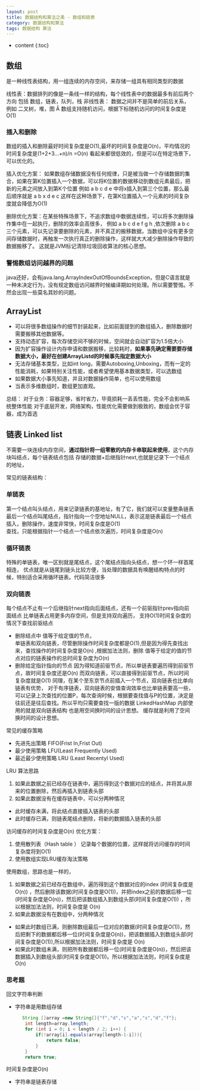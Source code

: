 ```yaml
---
layout: post
title: 数据结构和算法之美 - 数组和链表
category: 数据结构和算法
tags: 数据结构 算法
---
```

* content
{:toc}

## 数组
是一种线性表结构，用一组连续的内存空间，来存储一组具有相同类型的数据

线性表：数据排列的像是一条线一样的结构，每个线性表中的数据最多有前后两个方向
包括 数组，链表，队列，栈
非线性表： 数据之间并不是简单的前后关系，例如 二叉树，堆，图
Â
数组支持随机访问，根据下标随机访问的时间复杂度是O(1)

### 插入和删除
数组的插入和删除最好时间复杂度是O(1),最坏的时间复杂度是O(n)，平均情况的时间复杂度是(1+2+3...+n)/n =O(n)
看起来都很低效的，但是可以在特定场景下，可以优化的。

插入优化方案： 如果数组存储数据没有任何规律，只是被当做一个存储数据的集合，如果在第K位置插入一个数据，可以将K位置的数据移动到数组元素最后，把新的元素之间放入到第K个位置
例如 a b c d e 中将x插入到第三个位置，那么最后顺序就是 a b x d e c
这样在这种场景下，在第K位置插入一个元素的时间复杂度就会降低为O(1)

删除优化方案：在某些特殊场景下，不追求数组中数据连续性，可以将多次删除操作集中在一起执行，删除的效率会高很多，
例如 a b c d e f g h ,依次删除 a b c 三个元素，可以先记录要删除的元素，并不真正的搬移数据，当数组中没有更多空间存储数据时，再触发一次执行真正的删除操作，这样就大大减少删除操作导致的数据搬移了。
这就是JVM标记清除垃圾回收算法的核心思想。

### 警惕数组访问越界的问题
java还好，会有java.lang.ArrayIndexOutOfBoundsException，但是C语言就是一种未决定行为，没有规定数组访问越界时候编译期如何处理。所以需要警惕。不然会出现一些莫名其妙的问题。

## ArrayList
* 可以将很多数组操作的细节封装起来，比如前面提到的数组插入，删除数据时需要搬移其他数据等。
* 支持动态扩容，每次存储空间不够的时候，空间就会自动扩容为1.5倍大小
* 因为扩容操作设计内存申请和数据搬移，比较耗时，**如果事先确定需要要存储数据大小，最好在创建ArrayListd的时候事先指定数据大小**
* 无法存储基本类型，比如int long，需要Autoboxing,Unboxing，而有一定的性能消耗，如果特别关注性能，或者希望使用基本数据类型，可以选数组
* 如果数据大小事先知道，并且对数据操作简单，也可以使用数组
* 当表示多维数组时，数组更加直观。

总结：
对于业务：容器足够，省时省力，毕竟损耗一丢丢性能，完全不会影响系统整体性能
对于底层开发，网络架构，性能优化需要做到极致的，数组会优于容器，成为首选


## 链表 Linked list
不需要一块连续内存空间，**通过指针将一组零散的内存卡串联起来使用**，这个内存块叫结点，每个链表结点包括 存储的数据+后继指针next,也就是记录下一个结点的地址，

常见的链表结构：
### 单链表
第一个结点叫头结点，用来记录链表的基地址，有了它，我们就可以变量整条链表
最后一个结点叫尾结点，指针指向一个空地址NULL，表示这是链表最后一个结点   
插入，删除操作，速度非常快，时间复杂度是O(1)   
查找，只能根据指针一个结点一个结点依次遍历，时间复杂度是O(n)
### 循环链表
特殊的单链表，唯一区别就是尾结点，这个尾结点指向头结点，想一个环一样首尾相连，
优点就是从链尾到链头比较方便，当处理的数据具有唤醒结构特点的时候，特别适合采用循环链表。代码简洁很多
### 双向链表
每个结点不止有一个后继指针next指向后面结点，还有一个前驱指针prev指向前面结点
比单链表占用更多内存空间，但是支持双向遍历，
支持O(1)时间复杂度的情况下查找前驱结点

* 删除结点中 值等于给定值的节点，   
单链表和双向链表，尽管删除操作时间复杂度都是O(1),但是因为得先查找出来，查找操作的时间复杂度是O(n) ,根据加法法则，删除 值等于给定的值的节点对应的链表操作的总时间复杂度为O(n)
* 删除给定指针指向的节点
因为得知道前驱节点，所以单链表要遍历得到前驱节点，故时间复杂度还是O(n)
而双向链表，可以直接得到前驱节点，所以时间复杂度就是O(1)
同理，在某个至东京节点前插入一个节点，双向链表也比单向链表有优势，
对于有序链表，双向链表的安值查询效率也比单链表要高一些，可以记录上次查找的位置P，每次查询时候，根据要查找值与P的位置，决定是往前还是往后查找。所以平均只需要查找一版的数据
LinkedHashMap 内部使用的就是双向链表结构
也是用空间换时间的设计思想。
缓存就是利用了空间换时间的设计思想。

常见的缓存策略
* 先进先出策略     FIFO(Frist In,Frist Out)
* 最少使用策略     LFU(Least Frequently Used)
* 最近最少使用策略  LRU (Least Recentyl Used)

LRU 算法思路
1. 如果此数据之前已经存在链表中，遍历得到这个数据对应的结点，并将其从原来的位置删除，然后再插入到链表头部
2. 如果此数据没有在缓存链表中，可以分两种情况
 * 此时缓存未满，将此结点直接插入链表的头部
 * 此时缓存已满，则链表尾结点删除，将新的数据插入链表的头部

 访问缓存的时间复杂度是O(n)
 优化方案：
 1. 使用散列表（Hash table ） 记录每个数据的位置，这样就将访问缓存的时间复杂度将到O(1)
 2. 使用数组实现LRU缓存淘汰策略

 使用数组，思路也是一样的，
1. 如果数据之前已经存在数组中，遍历得到这个数据对应的index (时间复杂度是O(n)) ，然后删除该数据(时间复杂度是O(1))，并把index之前的数据后移一位(时间复杂度是O(n))，然后把该数组插入到数组头部(时间复杂度是O(1))  ，所以根据加法法则，时间复杂度是 O(n)
2. 如果此数据没有在数组中，分两种情况
  * 如果此时数组已满，则删除数组最后一位对应的数据(时间复杂度是O(1))，然后把剩下的数据都后移一位(时间复杂度是O(n))，把该数据插入到数组头部(时间复杂度是O(1)),所以根据加法法则，时间复杂度是 O(n)
  * 如果此时数组未满，则把所有数据都后移一位(时间复杂度是O(n))，然后把该数据插入到数组头部(时间复杂度是O(1))。所以根据加法法则，时间复杂度是 O(n)

### 思考题
回文字符串判断
* 字符串是用数组存储
```java
      String []array =new String[]{"f","d","s","a","s","d","f"};
       int length=array.length;
       for (int i = 0; i < length / 2; i++) {
           if(!array[i].equals(array[length-1-i])){
               return false;
           }
       }
       return true;
```
时间复杂度是O(n)

* 字符串是链表存储
